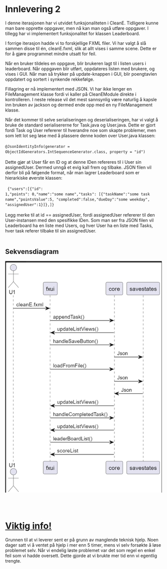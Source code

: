 <h1> Innlevering 2</h1>

I denne iterasjonen har vi utvidet funksjonaliteten i CleanE. Tidligere kunne man bare opprette oppgaver, men nå kan man også utføre oppgaver. I tillegg har vi implementert funksjonalitet for klassen Leaderboard.

I forrige iterasjon hadde vi to forskjellige FXML filer. Vi har valgt å slå sammen disse til én, cleanE.fxml, slik at allt vises i samme scene. Dette er for å gjøre programmet mindre utsatt for feil.

Når en bruker tildeles en oppgave, blir brukeren lagt til i listen users i leaderboard. Når oppgaven blir utført, oppdateres listen med brukere, og vises  i GUI. Når man så trykker på update-knappen i GUI, blir poengtavlen oppdatert og sortert i synkende rekkefølge.

Fillagring er nå implementert med JSON. Vi har ikke lenger en FileManagement klasse fordi vi kaller på CleanEModule direkte i kontrolleren. I neste release vil det mest sannsynlig være naturlig å kapsle inn bruken av jackson og dermed ende opp med en ny FileManagement klasse.

Når det kommer til selve serialiseringen og deserialiseringen, har vi valgt å bruke de standard serialisererne for Task.java og User.java. Dette er gjort fordi Task og User refererer til hverandre noe som skapte problemer, men som lett lot seg løse med å plassere denne koden over User.java klassen: 
</br>
</br>
<code>@JsonIdentityInfo(generator = ObjectIdGenerators.IntSequenceGenerator.class, property = "id") </code> 
</br>
</br>
Dette gjør at User får en ID og at denne IDen refereres til i User sin assignedUser. Dermed unngå et evig kall frem og tilbake. JSON filen vil derfor bli på følgende format, når man lagrer Leaderboard som er hierarkiske øverste klassen:
</br>
</br>
<code>
{"users":[{"id": 1,"points": 0,"name":"some name","tasks":
[{"taskName":"some task name","pointsValue":5,
"completed":false,"dueDay":"some weekday",
"assignedUser":1}]},]}</code>
</br>
</br>
Legg merke til at id == assignedUser, fordi assignedUser refererer til den User-instansen med den spesifikke IDen. Som man ser fra JSON filen vil Leaderboard ha en liste med Users, og hver User ha en liste med Tasks, hver task referer tilbake til sin assignedUser.
</br>
</br>
<h2>Sekvensdiagram</h2>

<p style="text-align:center;"><img src="../docs\prosjekt-images\sekvensdiagram.png" ></p>
</br>
</br>
<u><h1>Viktig info!</u></h1>
Grunnen til at vi leverer sent er på grunn av manglende teknisk hjelp. Noen dager satt vi å ventet på hjelp i mer enn 5 timer, mens vi selv forsøkte å løse problemet selv. Når vi endelig løste problemet var det som regel en enkel feil som vi hadde oversett. Dette gjorde at vi brukte mer tid enn vi egentlig trengte.